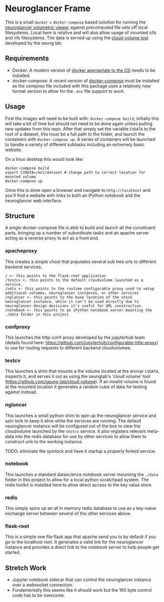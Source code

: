 # Neuroglancer Frame
This is a small `docker` + `docker-compose` based solution for running the [neuroglancer volumetric viewer](https://github.com/seung-lab/neuroglancer) against precomputed file sets off local filesystems. Local here is relative and will also allow usage of mounted cifs and nfs filesystems. The data is served up using the [cloud-volume tool](https://github.com/seung-lab/cloud-volume) developed by the seung lab.

## Requirements
* Docker: A modern version of [docker appropriate to the OS](https://docs.docker.com/install/#supported-platforms) needs to be installed.
* docker-compose: A recent version of [docker-compose](https://docs.docker.com/compose/install/#install-compose) must be installed as the compose file included with this package uses a relatively new format version to allow for the `.env` file support to work.

## Usage
First the images will need to be built with: `docker-compose build`; initially this will take a bit of time but should not need to be done again unless pulling new updates from this repo. After that simply set the variable `CVDATA` to the root of a dataset, this must be a full path to the folder, and launch the containers with `docker-compose up`. A series of containers will be launched to handle a variety of different subtasks including an extremely basic website.

On a linux desktop this would look like:
```
docker-compose build
export CVDATA=/mnt/dataset # change path to correct location for mounted volume
docker-compose up
```
Once this is done open a browser and navigate to `http://localhost` and you'll find a website with links to both an iPython notebook and the neuroglancer web interface.

## Structure
A single docker-compose file is able to build and launch all the constituent parts, bringing up a number of subordinate tasks and an apache server acting as a reverse proxy to act as a front end.
### apacheproxy
This creates a simple vhost that populates several sub tree urls to different backend services.
```
/ <- this points to the flask-root application
/testcv <- this points to the default cloudvolume launched as a service.
/vols <- this points to the runtime configurable proxy used to setup additional volumes, neuroglancer instances, or other services
/nglancer <- this points to the base location of the stock neuroglancer instance, while it can't be used directly due to neuroglancer design decisions it's useful for URL construction.
/notebook <- this points to an iPython notebook server mounting the ./data folder in this project
```
### confproxy
This launches the http-conf-proxy developed by the jupyterhub team (details found here: https://github.com/jupyterhub/configurable-http-proxy) to use for routing requests to different backend cloudvolumes.

### testcv
This launches a shim that mounts a the volume located at the envvar `CVDATA`, inspects it, and serves it out as using the seunglab's 'cloud volume' tool (https://github.com/seung-lab/cloud-volume). If an invalid volume is found at the mounted location it generates a random cube of data for testing against instead.

### nglancer
This launches a small python shim to spin up the neuroglancer service and spin lock to keep it alive while the services are running.  The default neuroglancer instance will be configured out of the box to view the cloudvolume launched by the `testcv` service.  It also registers relevant meta-data into the redis database for use by other services to allow them to construct urls to the working instance.

TODO: eliminate the spinlock and have it startup a properly forked service.

### notebook
This launches a standard datascience notebook server mounting the `./data` folder in this project to allow for a local python scratchpad system. The redis toolkit is installed here to allow direct access to the key value store.

### redis
This simply spins up an all in memory redis database to use as a key-value exchange server between several of the other services above.

### flask-root
This is a simple one file flask app that apache send you to by default if you go to the localhost root. It generates a valid link for the neuroglancer instance and provides a direct link to the notebook server to help people get started.

## Stretch Work
* Jupyter notebook sidecar that can control the neuroglancer instance over a websocket connection.
 * Fundamentally this seems like it *should* work but the 160 byte control code has to be overcome.
